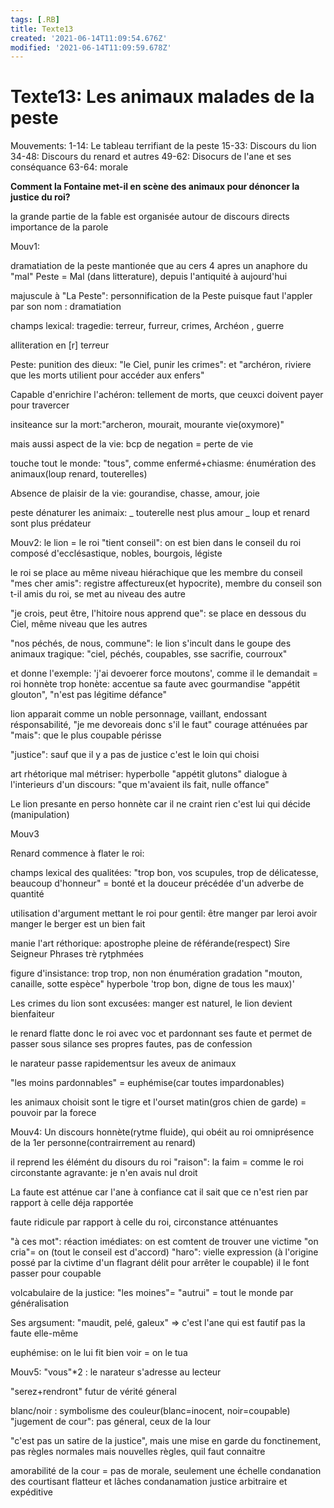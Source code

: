 ```yaml
---
tags: [.RB]
title: Texte13
created: '2021-06-14T11:09:54.676Z'
modified: '2021-06-14T11:09:59.678Z'
---
```


# Texte13: Les animaux malades de la peste

Mouvements:
1-14: Le tableau terrifiant de la peste
15-33: Discours du lion
34-48: Discours du renard et autres
49-62: Disocurs de l'ane et ses conséquance
63-64: morale

**Comment la Fontaine met-il en scène des animaux pour dénoncer la justice du roi?**

la grande partie de la fable est organisée autour de discours directs
importance de la parole

Mouv1:

dramatiation de la peste mantionée que au cers 4 apres un anaphore du "mal"
Peste = Mal (dans litterature), depuis l'antiquité à aujourd'hui

majuscule à "La Peste": personnification de la Peste 
puisque faut l'appler par son nom : dramatiation

champs lexical: tragedie: terreur, furreur, crimes, Archéon , guerre

alliteration en [r] te*rr*eur 

Peste: punition des dieux: "le Ciel, punir les crimes": et "archéron, riviere que les morts utilient pour accéder aux enfers"

Capable d'enrichire l'achéron: tellement de morts, que ceuxci doivent payer pour travercer

insiteance sur la mort:"archeron, mourait, mourante vie(oxymore)"

mais aussi aspect de la vie:
bcp de negation = perte de vie

touche tout le monde: "tous", comme enfermé+chiasme: énumération des animaux(loup renard, touterelles)

Absence de plaisir de la vie: gourandise, chasse, amour, joie

peste dénaturer les animaix:
_ touterelle nest plus amour
_ loup et renard sont plus prédateur

Mouv2:
le lion = le roi
"tient conseil": on est bien dans le conseil du roi composé d'ecclésastique, nobles, bourgois, légiste

le roi se place au même niveau hiérachique que les membre du conseil
"mes cher amis": registre affectureux(et hypocrite), membre du conseil son t-il amis du roi, se met au niveau des autre

"je crois, peut être, l'hitoire nous apprend que": se place en dessous du Ciel, même niveau que les autres

"nos péchés, de nous, commune": le lion s'incult dans le goupe des animaux
tragique: "ciel, péchés, coupables, sse sacrifie, courroux"

et donne l'exemple: 'j'ai devoerer force moutons', comme il le demandait
= roi honnète trop honète: accentue sa faute avec gourmandise "appétit glouton", "n'est pas légitime défance"

lion apparait comme un noble personnage, vaillant, endossant résponsabilité, "je me devoreais donc s'il le faut"
courage atténuées par "mais": que le plus coupable périsse

"justice": sauf que il y a pas de justice c'est le loin qui choisi

art rhétorique mal métriser: hyperbolle "appétit glutons"
dialogue à l'interieurs d'un discours: "que m'avaient ils fait, nulle offance"

Le lion presante en perso honnète car il ne craint rien c'est lui qui décide (manipulation)




Mouv3

Renard commence à flater le roi:

champs lexical des qualitées: "trop bon, vos scupules, trop de délicatesse, beaucoup d'honneur" = bonté et la douceur
précédée d'un adverbe de quantité

utilisation d'argument mettant le roi pour gentil:
être manger par leroi
avoir manger le berger est un bien fait

manie l'art réthorique:
apostrophe pleine de référande(respect) Sire Seigneur
Phrases trè rytphmées

figure d'insistance: trop trop, non non
énumération gradation "mouton, canaille, sotte espèce" hyperbole 'trop bon, digne de tous les maux)'

Les crimes du lion sont excusées: manger est naturel, le lion devient bienfaiteur

le renard flatte donc le roi avec voc et pardonnant ses faute
et permet de passer sous silance ses propres fautes, pas de confession

le narateur passe rapidementsur les aveux de animaux

"les moins pardonnables" = euphémise(car toutes impardonables)

les animaux choisit sont le tigre et l'ourset matin(gros chien de garde) = pouvoir par la forece

Mouv4:
Un discours honnète(rytme fluide), qui obéit au roi
omniprésence de la 1er personne(contrairrement au renard)

il reprend les élémént du disours du roi
"raison": la faim = comme le roi
circonstante agravante: je n'en avais nul droit

La faute est atténue car l'ane à confiance cat il sait que ce n'est rien par rapport à celle déja rapportée

faute ridicule par rapport à celle du roi, circonstance atténuantes

"à ces mot": réaction imédiates: on est comtent de trouver une victime
"on cria"= on (tout le conseil est d'accord)
"haro": vielle expression (à l'origine possé par la civtime d'un flagrant délit pour arrêter le coupable) il le font passer pour coupable

volcabulaire de la justice:
"les moines"= "autrui" = tout le monde par généralisation

Ses argsument: "maudit, pelé, galeux" => c'est l'ane qui est fautif pas la faute elle-même

euphémise: on le lui fit bien voir = on le tua


Mouv5:
"vous"*2 : le narateur s'adresse au lecteur

"serez+rendront" futur de vérité géneral

blanc/noir : symbolisme des couleur(blanc=inocent, noir=coupable)
"jugement de cour": pas géneral, ceux de la lour

"c'est pas un satire de la justice", mais une mise en garde du fonctinement, pas règles normales mais nouvelles règles, quil faut connaitre

amorabilité de la cour = pas de morale, seulement une échelle
condanation des courtisant flatteur et lâches
condanamation justice arbitraire et expéditive
